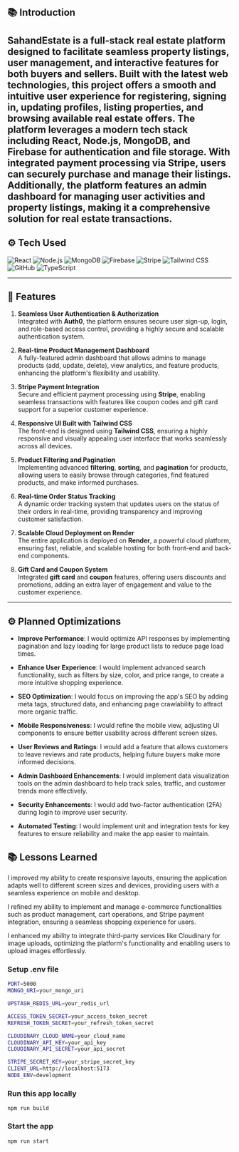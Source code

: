 ## 📚 Introduction
SahandEstate is a full-stack real estate platform designed to facilitate seamless property listings, user management, and interactive features for both buyers and sellers. Built with the latest web technologies, this project offers a smooth and intuitive user experience for registering, signing in, updating profiles, listing properties, and browsing available real estate offers. 
The platform leverages a modern tech stack including React, Node.js, MongoDB, and Firebase for authentication and file storage. With integrated payment processing via Stripe, users can securely purchase and manage their listings. Additionally, the platform features an admin dashboard for managing user activities and property listings, making it a comprehensive solution for real estate transactions.
---

## ⚙️ Tech Used

![React](https://img.shields.io/badge/React-61DAFB?style=flat&logo=react&logoColor=black)
![Node.js](https://img.shields.io/badge/Node.js-339933?style=flat&logo=node.js&logoColor=white)
![MongoDB](https://img.shields.io/badge/MongoDB-47A248?style=flat&logo=mongodb&logoColor=white)
![Firebase](https://img.shields.io/badge/Firebase-FFCA28?style=flat&logo=firebase&logoColor=black)
![Stripe](https://img.shields.io/badge/Stripe-6772E5?style=flat&logo=stripe&logoColor=white)
![Tailwind CSS](https://img.shields.io/badge/Tailwind%20CSS-06B6D4?style=flat&logo=tailwind-css&logoColor=white)
![GitHub](https://img.shields.io/badge/GitHub-181717?style=flat&logo=github&logoColor=white)
![TypeScript](https://img.shields.io/badge/TypeScript-3178C6?style=flat&logo=typescript&logoColor=white)

---

## 🔋 Features

1. **Seamless User Authentication & Authorization**  
   Integrated with **Auth0**, the platform ensures secure user sign-up, login, and role-based access control, providing a highly secure and scalable authentication system.

2. **Real-time Product Management Dashboard**  
   A fully-featured admin dashboard that allows admins to manage products (add, update, delete), view analytics, and feature products, enhancing the platform's flexibility and usability.

3. **Stripe Payment Integration**  
   Secure and efficient payment processing using **Stripe**, enabling seamless transactions with features like coupon codes and gift card support for a superior customer experience.

4. **Responsive UI Built with Tailwind CSS**  
   The front-end is designed using **Tailwind CSS**, ensuring a highly responsive and visually appealing user interface that works seamlessly across all devices.

5. **Product Filtering and Pagination**  
   Implementing advanced **filtering**, **sorting**, and **pagination** for products, allowing users to easily browse through categories, find featured products, and make informed purchases.

6. **Real-time Order Status Tracking**  
   A dynamic order tracking system that updates users on the status of their orders in real-time, providing transparency and improving customer satisfaction.

7. **Scalable Cloud Deployment on Render**  
   The entire application is deployed on **Render**, a powerful cloud platform, ensuring fast, reliable, and scalable hosting for both front-end and back-end components.

8. **Gift Card and Coupon System**  
   Integrated **gift card** and **coupon** features, offering users discounts and promotions, adding an extra layer of engagement and value to the customer experience.

---

## ⚙️ Planned Optimizations

- **Improve Performance**: I would optimize API responses by implementing pagination and lazy loading for large product lists to reduce page load times.

- **Enhance User Experience**: I would implement advanced search functionality, such as filters by size, color, and price range, to create a more intuitive shopping experience.

- **SEO Optimization**: I would focus on improving the app's SEO by adding meta tags, structured data, and enhancing page crawlability to attract more organic traffic.

- **Mobile Responsiveness**: I would refine the mobile view, adjusting UI components to ensure better usability across different screen sizes.

- **User Reviews and Ratings**: I would add a feature that allows customers to leave reviews and rate products, helping future buyers make more informed decisions.

- **Admin Dashboard Enhancements**: I would implement data visualization tools on the admin dashboard to help track sales, traffic, and customer trends more effectively.

- **Security Enhancements**: I would add two-factor authentication (2FA) during login to improve user security.

- **Automated Testing**: I would implement unit and integration tests for key features to ensure reliability and make the app easier to maintain.

## 📚 Lessons Learned


I improved my ability to create responsive layouts, ensuring the application adapts well to different screen sizes and devices, providing users with a seamless experience on mobile and desktop.

I refined my ability to implement and manage e-commerce functionalities such as product management, cart operations, and Stripe payment integration, ensuring a seamless shopping experience for users.

I enhanced my ability to integrate third-party services like Cloudinary for image uploads, optimizing the platform's functionality and enabling users to upload images effortlessly.




### Setup .env file

```bash
PORT=5000
MONGO_URI=your_mongo_uri

UPSTASH_REDIS_URL=your_redis_url

ACCESS_TOKEN_SECRET=your_access_token_secret
REFRESH_TOKEN_SECRET=your_refresh_token_secret

CLOUDINARY_CLOUD_NAME=your_cloud_name
CLOUDINARY_API_KEY=your_api_key
CLOUDINARY_API_SECRET=your_api_secret

STRIPE_SECRET_KEY=your_stripe_secret_key
CLIENT_URL=http://localhost:5173
NODE_ENV=development
```

### Run this app locally

```shell
npm run build
```

### Start the app

```shell
npm run start
```
